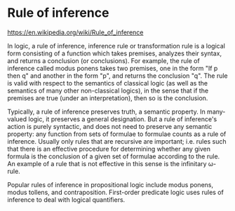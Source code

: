 # Rule of inference

https://en.wikipedia.org/wiki/Rule_of_inference

In logic, a rule of inference, inference rule or transformation rule is a logical form consisting of a function which takes premises, analyzes their syntax, and returns a conclusion (or conclusions). For example, the rule of inference called modus ponens takes two premises, one in the form "If p then q" and another in the form "p", and returns the conclusion "q". The rule is valid with respect to the semantics of classical logic (as well as the semantics of many other non-classical logics), in the sense that if the premises are true (under an interpretation), then so is the conclusion.

Typically, a rule of inference preserves truth, a semantic property. In many-valued logic, it preserves a general designation. But a rule of inference's action is purely syntactic, and does not need to preserve any semantic property: any function from sets of formulae to formulae counts as a rule of inference. Usually only rules that are recursive are important; i.e. rules such that there is an effective procedure for determining whether any given formula is the conclusion of a given set of formulae according to the rule. An example of a rule that is not effective in this sense is the infinitary ω-rule.

Popular rules of inference in propositional logic include modus ponens, modus tollens, and contraposition. First-order predicate logic uses rules of inference to deal with logical quantifiers.
